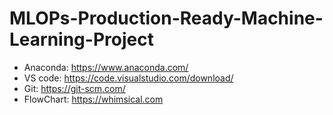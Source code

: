 # MLOPs-Production-Ready-Machine-Learning-Project

- Anaconda: https://www.anaconda.com/
- VS code: https://code.visualstudio.com/download/
- Git: https://git-scm.com/
- FlowChart: https://whimsical.com